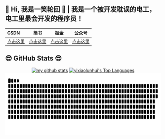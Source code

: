 ## 👋 Hi, 我是一笑轮回 👋 | 我是一个被开发耽误的电工，电工里最会开发的程序员！
| CSDN  | 简书 | 掘金 | 公众号|
|:------|:------:|:------:|:------:|
|<a href="https://blog.csdn.net/u014741977">点击这里</a> | <a href="https://www.jianshu.com/u/a2df20c0e347">点击这里</a>   |  <a href="https://juejin.cn/user/3157453123108407">点击这里</a>| <a href="https://files.mdnice.com/user/34651/bb88f1d7-2e44-4108-a4a8-537930c53ebb.jpg">点击这里</a>|


<h2>😎 GitHub Stats 😎</h2>
<div align="center">
      <a href="#"> <img src="https://github-readme-stats.vercel.app/api?username=yixiaolunhui&show_icons=true&theme=tokyonight" alt="my github stats" height="205px" /></a> 
    <a href="#"><img alt="yixiaolunhui's Top Languages" src="https://github-readme-stats.vercel.app/api/top-langs/?username=yixiaolunhui&langs_count=10&layout=compact&show_icons=true&theme=shades-of-purple&hide_border=true&bg_color=0D1117&title_color=F0DB4F&icon_color=F0DB4F" height="205px" /></a>
    <a href="#"><img src="contributions.svg" height="200px"></a>
</div>


 
<!-- <img width=100% title="yixiaolunhui" alt="yixiaolunhui"  src="https://capsule-render.vercel.app/api?type=waving&color=gradient&customColorList=6,11,20&height=170&section=footer&fontSize=42&fontColor=fff&animation=twinkling"/> -->

<!--  <a href="#"><img alt="yixiaolunhui's Github Stats" src="https://github-readme-stats.vercel.app/api?username=yixiaolunhui&show_icons=true&include_all_commits=true&count_private=true&show_icons=true&theme=shades-of-purple&hide_border=true&bg_color=0D1117&title_color=F0DB4F&icon_color=F0DB4F" height="250px" /></a> -->







